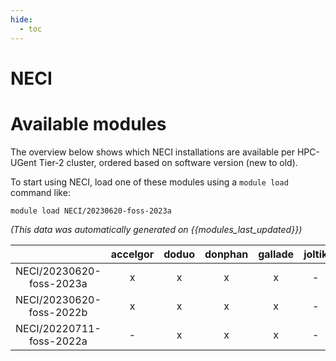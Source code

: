```yaml
---
hide:
  - toc
---
```


NECI
====

# Available modules


The overview below shows which NECI installations are available per HPC-UGent Tier-2 cluster, ordered based on software version (new to old).

To start using NECI, load one of these modules using a `module load` command like:

```shell
module load NECI/20230620-foss-2023a
```

*(This data was automatically generated on {{modules_last_updated}})*  

| |accelgor|doduo|donphan|gallade|joltik|shinx|skitty|
| :---: | :---: | :---: | :---: | :---: | :---: | :---: | :---: |
|NECI/20230620-foss-2023a|x|x|x|x|-|x|x|
|NECI/20230620-foss-2022b|x|x|x|x|-|-|-|
|NECI/20220711-foss-2022a|-|x|x|x|-|-|-|
